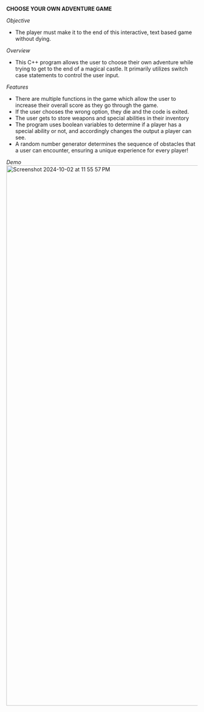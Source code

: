 **CHOOSE YOUR OWN ADVENTURE GAME**

*Objective*
- The player must make it to the end of this interactive, text based game without dying.

*Overview*
- This C++ program allows the user to choose their own adventure while trying to get to the end of a magical castle. It primarily utilizes switch case statements to control the user input.

*Features*
- There are multiple functions in the game which allow the user to increase their overall score as they go through the game.
- If the user chooses the wrong option, they die and the code is exited.
- The user gets to store weapons and special abilities in their inventory
- The program uses boolean variables to determine if a player has a special ability or not, and accordingly changes the output a player can see.
- A random number generator determines the sequence of obstacles that a user can encounter, ensuring a unique experience for every player!

*Demo*
<img width="1423" alt="Screenshot 2024-10-02 at 11 55 57 PM" src="https://github.com/user-attachments/assets/28efcb46-65c4-482b-8ed3-2683c875035a">

